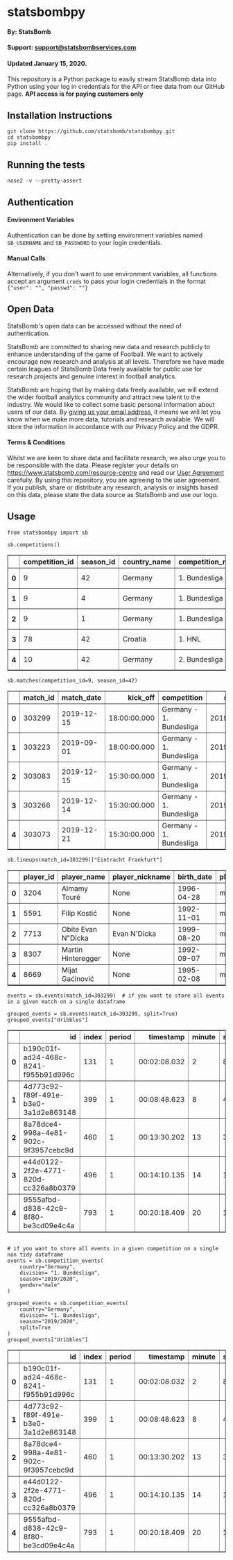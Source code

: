 # statsbombpy

#### By: StatsBomb

#### Support: support@statsbombservices.com

#### Updated January 15, 2020.

This repository is a Python package to easily stream StatsBomb data into Python using your log in credentials for the API or free data from our GitHub page. **API access is for paying customers only**


## Installation Instructions

`git clone https://github.com/statsbomb/statsbombpy.git`  
`cd statsbombpy`  
`pip install .`


## Running the tests

`nose2 -v --pretty-assert`


## Authentication

#### Environment Variables
Authentication can be done by setting environment variables named `SB_USERNAME` and `SB_PASSWORD` to your login credentials.

#### Manual Calls
Alternatively, if you don't want to use environment variables, all functions accept an argument `creds` to pass your login credentials in the format `{"user": "", "passwd": ""}`


## Open Data
StatsBomb's open data can be accessed without the need of authentication.

StatsBomb are committed to sharing new data and research publicly to enhance understanding of the game of Football. We want to actively encourage new research and analysis at all levels. Therefore we have made certain leagues of StatsBomb Data freely available for public use for research projects and genuine interest in football analytics.

StatsBomb are hoping that by making data freely available, we will extend the wider football analytics community and attract new talent to the industry. We would like to collect some basic personal information about users of our data. By [giving us your email address](https://statsbomb.com/resource-centre/), it means we will let you know when we make more data, tutorials and research available. We will store the information in accordance with our Privacy Policy and the GDPR.

#### Terms & Conditions
Whilst we are keen to share data and facilitate research, we also urge you to be responsible with the data. Please register your details on https://www.statsbomb.com/resource-centre and read our [User Agreement](doc/LICENSE.pdf) carefully.
By using this repository, you are agreeing to the user agreement. If you publish, share or distribute any research, analysis or insights based on this data, please state the data source as StatsBomb and use our logo.


## Usage

```
from statsbombpy import sb
```

```
sb.competitions()
```
<table border="1" class="dataframe">
  <thead>
    <tr style="text-align: right;">
      <th></th>
      <th>competition_id</th>
      <th>season_id</th>
      <th>country_name</th>
      <th>competition_name</th>
      <th>competition_gender</th>
      <th>season_name</th>
      <th>match_updated</th>
      <th>match_available</th>
    </tr>
  </thead>
  <tbody>
    <tr>
      <th>0</th>
      <td>9</td>
      <td>42</td>
      <td>Germany</td>
      <td>1. Bundesliga</td>
      <td>male</td>
      <td>2019/2020</td>
      <td>2019-12-29T07:47:45.981</td>
      <td>2019-12-29T07:47:45.981</td>
    </tr>
    <tr>
      <th>1</th>
      <td>9</td>
      <td>4</td>
      <td>Germany</td>
      <td>1. Bundesliga</td>
      <td>male</td>
      <td>2018/2019</td>
      <td>2019-12-16T23:09:16.168756</td>
      <td>2019-12-16T23:09:16.168756</td>
    </tr>
    <tr>
      <th>2</th>
      <td>9</td>
      <td>1</td>
      <td>Germany</td>
      <td>1. Bundesliga</td>
      <td>male</td>
      <td>2017/2018</td>
      <td>2019-12-16T23:09:16.168756</td>
      <td>2019-12-16T23:09:16.168756</td>
    </tr>
    <tr>
      <th>3</th>
      <td>78</td>
      <td>42</td>
      <td>Croatia</td>
      <td>1. HNL</td>
      <td>male</td>
      <td>2019/2020</td>
      <td>2020-01-02T10:35:49.065</td>
      <td>2020-01-02T10:35:49.065</td>
    </tr>
    <tr>
      <th>4</th>
      <td>10</td>
      <td>42</td>
      <td>Germany</td>
      <td>2. Bundesliga</td>
      <td>male</td>
      <td>2019/2020</td>
      <td>2019-12-27T00:36:37.498</td>
      <td>2019-12-27T00:36:37.498</td>
    </tr>
  </tbody>
</table>


```
sb.matches(competition_id=9, season_id=42)
```
<table border="1" class="dataframe">
  <thead>
    <tr style="text-align: right;">
      <th></th>
      <th>match_id</th>
      <th>match_date</th>
      <th>kick_off</th>
      <th>competition</th>
      <th>season</th>
      <th>home_team</th>
      <th>away_team</th>
      <th>home_score</th>
      <th>away_score</th>
      <th>match_status</th>
      <th>last_updated</th>
      <th>match_week</th>
      <th>competition_stage</th>
      <th>stadium</th>
      <th>referee</th>
      <th>data_version</th>
      <th>shot_fidelity_version</th>
      <th>xy_fidelity_version</th>
    </tr>
  </thead>
  <tbody>
    <tr>
      <th>0</th>
      <td>303299</td>
      <td>2019-12-15</td>
      <td>18:00:00.000</td>
      <td>Germany - 1. Bundesliga</td>
      <td>2019/2020</td>
      <td>Schalke 04</td>
      <td>Eintracht Frankfurt</td>
      <td>1</td>
      <td>0</td>
      <td>available</td>
      <td>2019-12-17T09:50:17.558</td>
      <td>15</td>
      <td>Regular Season</td>
      <td>VELTINS-Arena</td>
      <td>F. Zwayer</td>
      <td>1.1.0</td>
      <td>2</td>
      <td>2</td>
    </tr>
    <tr>
      <th>1</th>
      <td>303223</td>
      <td>2019-09-01</td>
      <td>18:00:00.000</td>
      <td>Germany - 1. Bundesliga</td>
      <td>2019/2020</td>
      <td>Eintracht Frankfurt</td>
      <td>Fortuna Düsseldorf</td>
      <td>2</td>
      <td>1</td>
      <td>available</td>
      <td>2019-12-16T23:09:16.168756</td>
      <td>3</td>
      <td>Regular Season</td>
      <td>Commerzbank-Arena</td>
      <td>F. Willenborg</td>
      <td>1.1.0</td>
      <td>2</td>
      <td>2</td>
    </tr>
    <tr>
      <th>2</th>
      <td>303083</td>
      <td>2019-12-15</td>
      <td>15:30:00.000</td>
      <td>Germany - 1. Bundesliga</td>
      <td>2019/2020</td>
      <td>Wolfsburg</td>
      <td>Borussia Mönchengladbach</td>
      <td>2</td>
      <td>1</td>
      <td>available</td>
      <td>2019-12-17T15:52:17.843</td>
      <td>15</td>
      <td>Regular Season</td>
      <td>VOLKSWAGEN ARENA</td>
      <td>F. Brych</td>
      <td>1.1.0</td>
      <td>2</td>
      <td>2</td>
    </tr>
    <tr>
      <th>3</th>
      <td>303266</td>
      <td>2019-12-14</td>
      <td>15:30:00.000</td>
      <td>Germany - 1. Bundesliga</td>
      <td>2019/2020</td>
      <td>Hertha Berlin</td>
      <td>Freiburg</td>
      <td>1</td>
      <td>0</td>
      <td>available</td>
      <td>2019-12-17T17:43:18.285</td>
      <td>15</td>
      <td>Regular Season</td>
      <td>Olympiastadion Berlin</td>
      <td>F. Willenborg</td>
      <td>1.1.0</td>
      <td>2</td>
      <td>2</td>
    </tr>
    <tr>
      <th>4</th>
      <td>303073</td>
      <td>2019-12-21</td>
      <td>15:30:00.000</td>
      <td>Germany - 1. Bundesliga</td>
      <td>2019/2020</td>
      <td>Bayern Munich</td>
      <td>Wolfsburg</td>
      <td>2</td>
      <td>0</td>
      <td>available</td>
      <td>2019-12-23T18:02:36.454</td>
      <td>17</td>
      <td>Regular Season</td>
      <td>Allianz Arena</td>
      <td>C. Dingert</td>
      <td>1.1.0</td>
      <td>2</td>
      <td>2</td>
    </tr>
  </tbody>
</table>


```
sb.lineups(match_id=303299)["Eintracht Frankfurt"]
```
<table border="1" class="dataframe">
  <thead>
    <tr style="text-align: right;">
      <th></th>
      <th>player_id</th>
      <th>player_name</th>
      <th>player_nickname</th>
      <th>birth_date</th>
      <th>player_gender</th>
      <th>player_height</th>
      <th>player_weight</th>
      <th>jersey_number</th>
      <th>country</th>
    </tr>
  </thead>
  <tbody>
    <tr>
      <th>0</th>
      <td>3204</td>
      <td>Almamy Touré</td>
      <td>None</td>
      <td>1996-04-28</td>
      <td>male</td>
      <td>182.0</td>
      <td>72.0</td>
      <td>18</td>
      <td>Mali</td>
    </tr>
    <tr>
      <th>1</th>
      <td>5591</td>
      <td>Filip Kostić</td>
      <td>None</td>
      <td>1992-11-01</td>
      <td>male</td>
      <td>184.0</td>
      <td>82.0</td>
      <td>10</td>
      <td>Serbia</td>
    </tr>
    <tr>
      <th>2</th>
      <td>7713</td>
      <td>Obite Evan N"Dicka</td>
      <td>Evan N'Dicka</td>
      <td>1999-08-20</td>
      <td>male</td>
      <td>190.0</td>
      <td>NaN</td>
      <td>2</td>
      <td>France</td>
    </tr>
    <tr>
      <th>3</th>
      <td>8307</td>
      <td>Martin Hinteregger</td>
      <td>None</td>
      <td>1992-09-07</td>
      <td>male</td>
      <td>184.0</td>
      <td>83.0</td>
      <td>13</td>
      <td>Austria</td>
    </tr>
    <tr>
      <th>4</th>
      <td>8669</td>
      <td>Mijat Gaćinović</td>
      <td>None</td>
      <td>1995-02-08</td>
      <td>male</td>
      <td>175.0</td>
      <td>66.0</td>
      <td>11</td>
      <td>Serbia</td>
    </tr>
  </tbody>
</table>


```
events = sb.events(match_id=303299)  # if you want to store all events in a given match on a single dataframe

grouped_events = sb.events(match_id=303299, split=True)
grouped_events["dribbles"]
```
<table border="1" class="dataframe">
  <thead>
    <tr style="text-align: right;">
      <th></th>
      <th>id</th>
      <th>index</th>
      <th>period</th>
      <th>timestamp</th>
      <th>minute</th>
      <th>second</th>
      <th>type</th>
      <th>possession</th>
      <th>possession_team</th>
      <th>play_pattern</th>
      <th>team</th>
      <th>player</th>
      <th>position</th>
      <th>location</th>
      <th>duration</th>
      <th>under_pressure</th>
      <th>related_events</th>
      <th>dribble</th>
      <th>match_id</th>
    </tr>
  </thead>
  <tbody>
    <tr>
      <th>0</th>
      <td>b190c01f-ad24-468c-8241-f955b91d996c</td>
      <td>131</td>
      <td>1</td>
      <td>00:02:08.032</td>
      <td>2</td>
      <td>8</td>
      <td>Dribble</td>
      <td>4</td>
      <td>Schalke 04</td>
      <td>Regular Play</td>
      <td>Schalke 04</td>
      <td>Daniel Caligiuri</td>
      <td>Right Wing</td>
      <td>[110.2, 62.9]</td>
      <td>0.000000</td>
      <td>True</td>
      <td>[60f822df-5747-4787-b0f9-45bf5217eb8a]</td>
      <td>{'outcome': {'id': 8, 'name': 'Complete'}}</td>
      <td>303299</td>
    </tr>
    <tr>
      <th>1</th>
      <td>4d773c92-f89f-491e-b3e0-3a1d2e863148</td>
      <td>399</td>
      <td>1</td>
      <td>00:08:48.623</td>
      <td>8</td>
      <td>48</td>
      <td>Dribble</td>
      <td>18</td>
      <td>Schalke 04</td>
      <td>Regular Play</td>
      <td>Schalke 04</td>
      <td>Amine Harit</td>
      <td>Center Attacking Midfield</td>
      <td>[88.9, 22.7]</td>
      <td>0.000000</td>
      <td>True</td>
      <td>[93d829df-eea7-416b-95aa-7593828cfade]</td>
      <td>{'outcome': {'id': 8, 'name': 'Complete'}}</td>
      <td>303299</td>
    </tr>
    <tr>
      <th>2</th>
      <td>8a78dce4-998a-4e81-902c-9f3957cebc9d</td>
      <td>460</td>
      <td>1</td>
      <td>00:13:30.202</td>
      <td>13</td>
      <td>30</td>
      <td>Dribble</td>
      <td>23</td>
      <td>Schalke 04</td>
      <td>Regular Play</td>
      <td>Schalke 04</td>
      <td>Daniel Caligiuri</td>
      <td>Right Wing</td>
      <td>[99.5, 68.1]</td>
      <td>0.007309</td>
      <td>True</td>
      <td>[772c5aae-e34e-4364-8a98-7caf7636c90b]</td>
      <td>{'outcome': {'id': 9, 'name': 'Incomplete'}}</td>
      <td>303299</td>
    </tr>
    <tr>
      <th>3</th>
      <td>e44d0122-2f2e-4771-820d-cc326a8b0379</td>
      <td>496</td>
      <td>1</td>
      <td>00:14:10.135</td>
      <td>14</td>
      <td>10</td>
      <td>Dribble</td>
      <td>24</td>
      <td>Schalke 04</td>
      <td>From Throw In</td>
      <td>Schalke 04</td>
      <td>Suat Serdar</td>
      <td>Left Defensive Midfield</td>
      <td>[41.2, 31.7]</td>
      <td>0.000000</td>
      <td>True</td>
      <td>[4de4039f-7efc-461b-b7d6-27c32ec2cd2a]</td>
      <td>{'outcome': {'id': 8, 'name': 'Complete'}}</td>
      <td>303299</td>
    </tr>
    <tr>
      <th>4</th>
      <td>9555afbd-d838-42c9-8f80-be3cd09e4c4a</td>
      <td>793</td>
      <td>1</td>
      <td>00:20:18.409</td>
      <td>20</td>
      <td>18</td>
      <td>Dribble</td>
      <td>33</td>
      <td>Eintracht Frankfurt</td>
      <td>Regular Play</td>
      <td>Eintracht Frankfurt</td>
      <td>Timothy Chandler</td>
      <td>Right Wing Back</td>
      <td>[81.8, 75.7]</td>
      <td>0.000000</td>
      <td>True</td>
      <td>[a5c88cee-6319-4c25-91cd-8a028d8dbfbf]</td>
      <td>{'outcome': {'id': 9, 'name': 'Incomplete'}}</td>
      <td>303299</td>
    </tr>
  </tbody>
</table>

```

# if you want to store all events in a given competition on a single non tidy dataframe
events = sb.competition_events(
    country="Germany",
    division= "1. Bundesliga",
    season="2019/2020",
    gender="male"
)

grouped_events = sb.competition_events(
    country="Germany",
    division= "1. Bundesliga",
    season="2019/2020",
    split=True
)
grouped_events["dribbles"]
```
<table border="1" class="dataframe">
  <thead>
    <tr style="text-align: right;">
      <th></th>
      <th>id</th>
      <th>index</th>
      <th>period</th>
      <th>timestamp</th>
      <th>minute</th>
      <th>second</th>
      <th>type</th>
      <th>possession</th>
      <th>possession_team</th>
      <th>play_pattern</th>
      <th>team</th>
      <th>player</th>
      <th>position</th>
      <th>location</th>
      <th>duration</th>
      <th>under_pressure</th>
      <th>related_events</th>
      <th>dribble</th>
      <th>match_id</th>
    </tr>
  </thead>
  <tbody>
    <tr>
      <th>0</th>
      <td>b190c01f-ad24-468c-8241-f955b91d996c</td>
      <td>131</td>
      <td>1</td>
      <td>00:02:08.032</td>
      <td>2</td>
      <td>8</td>
      <td>Dribble</td>
      <td>4</td>
      <td>Schalke 04</td>
      <td>Regular Play</td>
      <td>Schalke 04</td>
      <td>Daniel Caligiuri</td>
      <td>Right Wing</td>
      <td>[110.2, 62.9]</td>
      <td>0.000000</td>
      <td>True</td>
      <td>[60f822df-5747-4787-b0f9-45bf5217eb8a]</td>
      <td>{'outcome': {'id': 8, 'name': 'Complete'}}</td>
      <td>303299</td>
    </tr>
    <tr>
      <th>1</th>
      <td>4d773c92-f89f-491e-b3e0-3a1d2e863148</td>
      <td>399</td>
      <td>1</td>
      <td>00:08:48.623</td>
      <td>8</td>
      <td>48</td>
      <td>Dribble</td>
      <td>18</td>
      <td>Schalke 04</td>
      <td>Regular Play</td>
      <td>Schalke 04</td>
      <td>Amine Harit</td>
      <td>Center Attacking Midfield</td>
      <td>[88.9, 22.7]</td>
      <td>0.000000</td>
      <td>True</td>
      <td>[93d829df-eea7-416b-95aa-7593828cfade]</td>
      <td>{'outcome': {'id': 8, 'name': 'Complete'}}</td>
      <td>303299</td>
    </tr>
    <tr>
      <th>2</th>
      <td>8a78dce4-998a-4e81-902c-9f3957cebc9d</td>
      <td>460</td>
      <td>1</td>
      <td>00:13:30.202</td>
      <td>13</td>
      <td>30</td>
      <td>Dribble</td>
      <td>23</td>
      <td>Schalke 04</td>
      <td>Regular Play</td>
      <td>Schalke 04</td>
      <td>Daniel Caligiuri</td>
      <td>Right Wing</td>
      <td>[99.5, 68.1]</td>
      <td>0.007309</td>
      <td>True</td>
      <td>[772c5aae-e34e-4364-8a98-7caf7636c90b]</td>
      <td>{'outcome': {'id': 9, 'name': 'Incomplete'}}</td>
      <td>303299</td>
    </tr>
    <tr>
      <th>3</th>
      <td>e44d0122-2f2e-4771-820d-cc326a8b0379</td>
      <td>496</td>
      <td>1</td>
      <td>00:14:10.135</td>
      <td>14</td>
      <td>10</td>
      <td>Dribble</td>
      <td>24</td>
      <td>Schalke 04</td>
      <td>From Throw In</td>
      <td>Schalke 04</td>
      <td>Suat Serdar</td>
      <td>Left Defensive Midfield</td>
      <td>[41.2, 31.7]</td>
      <td>0.000000</td>
      <td>True</td>
      <td>[4de4039f-7efc-461b-b7d6-27c32ec2cd2a]</td>
      <td>{'outcome': {'id': 8, 'name': 'Complete'}}</td>
      <td>303299</td>
    </tr>
    <tr>
      <th>4</th>
      <td>9555afbd-d838-42c9-8f80-be3cd09e4c4a</td>
      <td>793</td>
      <td>1</td>
      <td>00:20:18.409</td>
      <td>20</td>
      <td>18</td>
      <td>Dribble</td>
      <td>33</td>
      <td>Eintracht Frankfurt</td>
      <td>Regular Play</td>
      <td>Eintracht Frankfurt</td>
      <td>Timothy Chandler</td>
      <td>Right Wing Back</td>
      <td>[81.8, 75.7]</td>
      <td>0.000000</td>
      <td>True</td>
      <td>[a5c88cee-6319-4c25-91cd-8a028d8dbfbf]</td>
      <td>{'outcome': {'id': 9, 'name': 'Incomplete'}}</td>
      <td>303299</td>
    </tr>
  </tbody>
</table>


